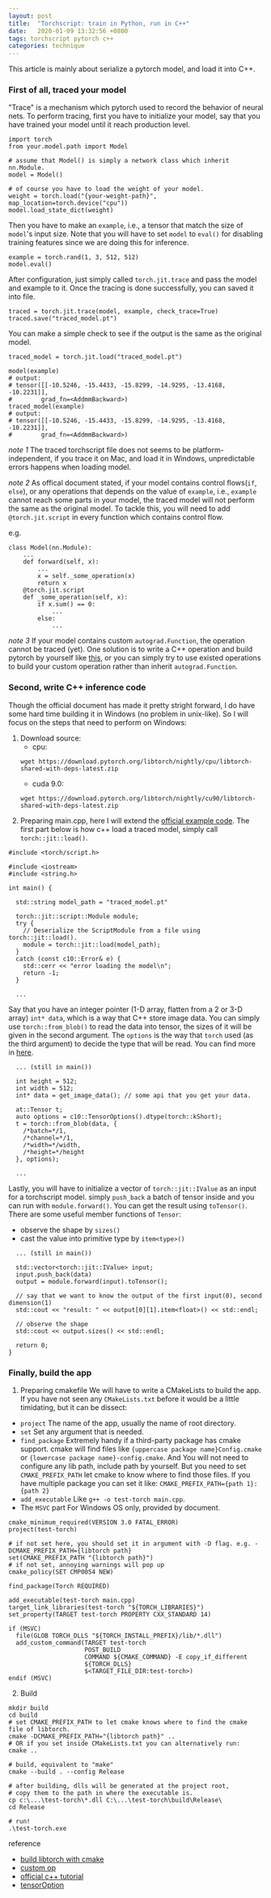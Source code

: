 ```yaml
---
layout: post
title:  "Torchscript: train in Python, run in C++"
date:   2020-01-09 13:32:56 +0800
tags: torchscript pytorch c++
categories: technique
---
```

This article is mainly about serialize a pytorch model, and load it into C++.

### **First of all, traced your model**

"Trace" is a mechanism which pytorch used to record the behavior of neural nets. 
To perform tracing, first you have to initialize your model, say that you have trained your model until it reach production level.

```python=
import torch
from your.model.path import Model

# assume that Model() is simply a network class which inherit nn.Module.
model = Model()

# of course you have to load the weight of your model.
weight = torch.load("{your-weight-path}", map_location=torch.device("cpu"))
model.load_state_dict(weight)
```

Then you have to make an `example`, i.e., a tensor that match the size of `model`'s input size. Note that you will have to set `model` to `eval()` for disabling training features since we are doing this for inference.

```python=
example = torch.rand(1, 3, 512, 512)
model.eval()
```

After configuration, just simply called `torch.jit.trace` and pass the model and example to it. Once the tracing is done successfully, you can saved it into file.

```python=
traced = torch.jit.trace(model, example, check_trace=True)
traced.save("traced_model.pt")
```

You can make a simple check to see if the output is the same as the original model.


```python=
traced_model = torch.jit.load("traced_model.pt")

model(example)
# output: 
# tensor([[-10.5246, -15.4433, -15.8299, -14.9295, -13.4168, -10.2231]],
#        grad_fn=<AddmmBackward>)
traced_model(example)
# output: 
# tensor([[-10.5246, -15.4433, -15.8299, -14.9295, -13.4168, -10.2231]],
#        grad_fn=<AddmmBackward>)
```

*note 1*
The traced torchscript file does not seems to be platform-independent, if you trace it on Mac, and load it in Windows, unpredictable errors happens when loading model.

*note 2*
As offical document stated, if your model contains control flows(`if`, `else`), or any operations that depends on the value of `example`, i.e., `example` cannot reach some parts in your model, the traced model will not perform the same as the original model. To tackle this, you will need to add `@torch.jit.script` in every function which contains control flow.

e.g.
```python=
class Model(nn.Module):
    ...
    def forward(self, x):
        ...
        x = self._some_operation(x)
        return x
    @torch.jit.script
    def _some_operation(self, x):
        if x.sum() == 0:
            ...
        else:
            ...
```

*note 3*
If your model contains custom `autograd.Function`, the operation cannot be traced (yet). One solution is to write a C++ operation and build pytorch by yourself like [this](http://lernapparat.de/pytorch-traceable-differentiable/), or you can simply try to use existed operations to build your custom operation rather than inherit `autograd.Function`.

### **Second, write C++ inference code**

Though the official document has made it pretty stright forward, I do have some hard time building it in Windows (no problem in unix-like). So I will focus on the steps that need to perform on Windows:

1. Download source:
    * cpu:
    ```
    wget https://download.pytorch.org/libtorch/nightly/cpu/libtorch-shared-with-deps-latest.zip
    ```
    * cuda 9.0: 
    ```
    wget https://download.pytorch.org/libtorch/nightly/cu90/libtorch-shared-with-deps-latest.zip
    ```
2. Preparing main.cpp, here I will extend the [official example code](https://pytorch.org/tutorials/advanced/cpp_export.html). The first part below is how c++ load a traced model, simply call `torch::jit::load()`.

```cpp=
#include <torch/script.h>

#include <iostream>
#include <string.h>

int main() {
  
  std::string model_path = "traced_model.pt"

  torch::jit::script::Module module;
  try {
    // Deserialize the ScriptModule from a file using torch::jit::load().
    module = torch::jit::load(model_path);
  }
  catch (const c10::Error& e) {
    std::cerr << "error loading the model\n";
    return -1;
  }

  ...
```
Say that you have an integer pointer (1-D array, flatten from a 2 or 3-D array) `int* data`, which is a way that C++ store image data. You can simply use `torch::from_blob()` to read the data into tensor, the sizes of it will be given in the second argument. The `options` is the way that `torch` used (as the third argument) to decide the type that will be read. You can find more in [here](https://pytorch.org/cppdocs/notes/tensor_creation.html#configuring-properties-of-the-tensor).

```cpp=
  ... (still in main())
  
  int height = 512;
  int width = 512;
  int* data = get_image_data(); // some api that you get your data.
  
  at::Tensor t;
  auto options = c10::TensorOptions().dtype(torch::kShort);
  t = torch::from_blob(data, { 
    /*batch=*/1, 
    /*channel=*/1, 
    /*width=*/width, 
    /*height=*/height 
  }, options);
  
  ...
```

Lastly, you will have to initialize a vector of `torch::jit::IValue` as an input for a torchscript model. simply `push_back` a batch of tensor inside and you can run with `module.forward()`. You can get the result using `toTensor()`. There are some useful member functions of `Tensor`:
- observe the shape by `sizes()`
- cast the value into primitive type by `item<type>()`

```cpp=
  ... (still in main())
  
  std::vector<torch::jit::IValue> input;
  input.push_back(data)
  output = module.forward(input).toTensor();
  
  // say that we want to know the output of the first input(0), second dimension(1)
  std::cout << "result: " << output[0][1].item<float>() << std::endl;
  
  // observe the shape
  std::cout << output.sizes() << std::endl;
  
  return 0;
}
```

### **Finally, build the app**

1. Preparing cmakefile
    We will have to write a CMakeLists to build the app. If you have not seen any `CMakeLists.txt` before it would be a little timidating, but it can be dissect:
- `project`
    The name of the app, usually the name of root directory.
- `set` 
    Set any argument that is needed.
- `find_package`
    Extremely handy if a third-party package has cmake support. cmake will find files like `{uppercase package name}Config.cmake` or `{lowercase package name}-config.cmake`. And You will not need to configure any lib path, include path by yourself. But you need to set `CMAKE_PREFIX_PATH` let cmake to know where to find those files. If you have multiple package you can set it like:  `CMAKE_PREFIX_PATH={path 1}:{path 2}`
- `add_executable`
    Like `g++ -o test-torch main.cpp`.
- The `MSVC` part
    For Windows OS only, provided by document.

```cmake=
cmake_minimum_required(VERSION 3.0 FATAL_ERROR)
project(test-torch)

# if not set here, you should set it in argument with -D flag. e.g. -DCMAKE_PREFIX_PATH={libtorch path}
set(CMAKE_PREFIX_PATH "{libtorch path}")
# if not set, annoying warnings will pop up
cmake_policy(SET CMP0054 NEW)

find_package(Torch REQUIRED)

add_executable(test-torch main.cpp)
target_link_libraries(test-torch "${TORCH_LIBRARIES}")
set_property(TARGET test-torch PROPERTY CXX_STANDARD 14)

if (MSVC)
  file(GLOB TORCH_DLLS "${TORCH_INSTALL_PREFIX}/lib/*.dll")
  add_custom_command(TARGET test-torch
                     POST_BUILD
                     COMMAND ${CMAKE_COMMAND} -E copy_if_different
                     ${TORCH_DLLS}
                     $<TARGET_FILE_DIR:test-torch>)
endif (MSVC)
```

2. Build

```bash=
mkdir build
cd build
# set CMAKE_PREFIX_PATH to let cmake knows where to find the cmake file of libtorch.
cmake -DCMAKE_PREFIX_PATH="{libtorch path}" ..
# OR if you set inside CMakeLists.txt you can alternatively run:
cmake ..

# build, equivalent to "make"
cmake --build . --config Release

# after building, dlls will be generated at the project root, 
# copy them to the path in where the executable is.
cp c:\...\test-torch\*.dll C:\...\test-torch\build\Release\
cd Release

# run!
.\test-torch.exe
```




reference
- [build libtorch with cmake](https://discuss.pytorch.org/t/error-running-libtorch-example-program/53980/6)
- [custom op](http://lernapparat.de/pytorch-traceable-differentiable/)
- [official c++ tutorial](https://pytorch.org/tutorials/advanced/cpp_export.html)
- [tensorOption](https://pytorch.org/cppdocs/notes/tensor_creation.html#configuring-properties-of-the-tensor)
